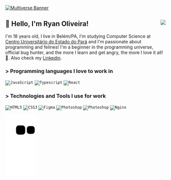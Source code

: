 [![Multiverse Banner](https://cdn.discordapp.com/attachments/897683597329317921/1003552049247551518/multiversebanner.jpeg)](https://multiverseedu.com/)

##

<img src="https://github-readme-stats.vercel.app/api/top-langs/?username=RyanOlivrDev&langs_count=12&layout=compact&theme=midnight-purple" align="right">

 ## :space_invader: Hello, I'm Ryan Oliveira!

I'm 18 years old, I live in Belém/PA, I'm studying Computer Science at [Centro Universitário do Estado do Pará](https://www.cesupa.br/) and I'm passionate about programming and felines! I'm a beginner in the programming universe, official bug hunter, and the more I learn and get angry, the more I love it all! :purple_heart:. Also check my [Linkedin](https://www.linkedin.com/in/ryanolivr/).

### > Programming languages I love to work in

<code><img width="40px" src="https://cdn.jsdelivr.net/gh/devicons/devicon/icons/javascript/javascript-original.svg" title = "JavaScript"/></code>
<code><img width="40px" src="https://cdn.jsdelivr.net/gh/devicons/devicon/icons/typescript/typescript-original.svg" title = "Typescript"/></code>
<code><img width="40px" src="https://cdn.jsdelivr.net/gh/devicons/devicon/icons/react/react-original.svg" title = "React"/></code> 


### > Technologies and Tools I use for work
<code><img width="40px" src="https://cdn.jsdelivr.net/gh/devicons/devicon/icons/html5/html5-original-wordmark.svg" title = "HTML5"/></code>
<code><img width="40px" src="https://cdn.jsdelivr.net/gh/devicons/devicon/icons/css3/css3-original-wordmark.svg" title = "CSS3"/></code> 
<code><img width="40px" src="https://cdn.jsdelivr.net/gh/devicons/devicon/icons/figma/figma-original.svg" title = "Figma"/></code>
<code><img width="40px" src="https://cdn.jsdelivr.net/gh/devicons/devicon/icons/photoshop/photoshop-plain.svg" title = "Photoshop"/></code>
<code><img width="40px" src="https://cdn.jsdelivr.net/gh/devicons/devicon/icons/trello/trello-plain.svg" title = "Photoshop"/></code>
<code><img width="40px" src="https://cdn.jsdelivr.net/gh/devicons/devicon/icons/nginx/nginx-original.svg" title = "Nginx"/></code>

![Snake animation](https://github.com/RyanOlivrdev/ryanolivrdev/blob/output/github-contribution-grid-snake.svg) 

